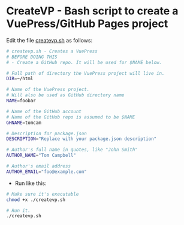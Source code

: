 # CreateVP - Bash script to create a VuePress/GitHub Pages project

Edit the file [createvp.sh](createvp.sh) as follows:

```bash
# createvp.sh - Creates a VuePress
# BEFORE DOING THIS
# - Create a GitHub repo. It will be used for $NAME below.

# Full path of directory the VuePress project will live in.
DIR=~/html

# Name of the VuePress project.
# Will also be used as GitHub directory name
NAME=foobar

# Name of the GitHub account
# Name of the GitHub repo is assumed to be $NAME
GHNAME=tomcam

# Description for package.json
DESCRIPTION="Replace with your package.json description"

# Author's full name in quotes, like "John Smith"
AUTHOR_NAME="Tom Campbell"

# Author's email address
AUTHOR_EMAIL="foo@example.com"
```

* Run like this:

```bash
# Make sure it's executable
chmod +x ./createvp.sh

# Run it.
./createvp.sh
```

